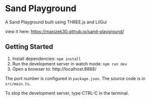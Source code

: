 # Sand Playground

A Sand Playground built using THREE.js and LilGui

view it here: https://maxizek30.github.io/sand-playground/

## Getting Started

1. Install dependencies: `npm install`
2. Run the development server in watch mode: `npm run dev`
3. Open a browser to: http://localhost:8888/

The port number is configured in `package.json`. The source code is in `src/main.ts`.

To stop the development server, type CTRL-C in the terminal.
